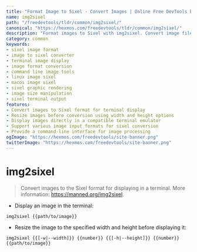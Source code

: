 ```yaml
---
title: "Format Image to Sixel - Convert Images | Online Free DevTools by Hexmos"
name: img2sixel
path: "/freedevtools/tldr/common/img2sixel/"
canonical: "https://hexmos.com/freedevtools/tldr/common/img2sixel/"
description: "Format images to Sixel with img2sixel. Convert image files for terminal display, offering size control and efficient visual rendering. Free online tool, no registration required."
category: common
keywords:
- sixel image format
- image to sixel converter
- terminal image display
- image format conversion
- command line image tools
- linux image sixel
- macos image sixel
- sixel graphic rendering
- image size manipulation
- sixel terminal output
features:
- Convert images to Sixel format for terminal display
- Resize images before conversion using width and height options
- Display images directly in a compatible terminal emulator
- Support various image input formats for sixel conversion
- Provide a command-line interface for image processing
ogImage: "https://hexmos.com/freedevtools/site-banner.png"
twitterImage: "https://hexmos.com/freedevtools/site-banner.png"
---
```


# img2sixel

> Convert images to the Sixel format for displaying in a terminal.
> More information: <https://manned.org/img2sixel>.

- Display an image in the terminal:

`img2sixel {{path/to/image}}`

- Resize the image to the specified width and height before displaying it:

`img2sixel {{[-w|--width]}} {{number}} {{[-h|--height]}} {{number}} {{path/to/image}}`
